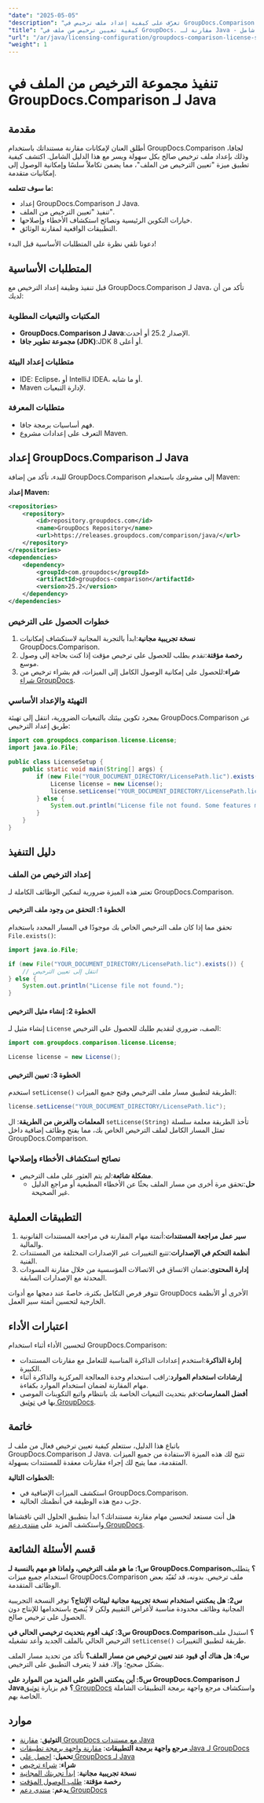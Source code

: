 ```yaml
---
"date": "2025-05-05"
"description": "تعرّف على كيفية إعداد ملف ترخيص في GroupDocs.Comparison لجافا من خلال هذا الدليل المفصل. تعرّف على جميع الميزات وحسّن أداء مقارنة المستندات بكفاءة."
"title": "كيفية تعيين ترخيص من ملف في GroupDocs. مقارنة لـ Java - دليل شامل"
"url": "/ar/java/licensing-configuration/groupdocs-comparison-license-setup-java/"
"weight": 1
---
```


# تنفيذ مجموعة الترخيص من الملف في GroupDocs.Comparison لـ Java

## مقدمة

أطلق العنان لإمكانات مقارنة مستنداتك باستخدام GroupDocs.Comparison لجافا، وذلك بإعداد ملف ترخيص صالح بكل سهولة ويسر مع هذا الدليل الشامل. اكتشف كيفية تطبيق ميزة "تعيين الترخيص من الملف"، مما يضمن تكاملاً سلسًا وإمكانية الوصول إلى إمكانيات متقدمة.

**ما سوف تتعلمه:**
- إعداد GroupDocs.Comparison لـ Java.
- تنفيذ "تعيين الترخيص من الملف". 
- خيارات التكوين الرئيسية ونصائح استكشاف الأخطاء وإصلاحها.
- التطبيقات الواقعية لمقارنة الوثائق.

دعونا نلقي نظرة على المتطلبات الأساسية قبل البدء!

## المتطلبات الأساسية

قبل تنفيذ وظيفة إعداد الترخيص مع GroupDocs.Comparison لـ Java، تأكد من أن لديك:

### المكتبات والتبعيات المطلوبة
- **GroupDocs.Comparison لـ Java**:الإصدار 25.2 أو أحدث.
- **مجموعة تطوير جافا (JDK)**:JDK 8 أو أعلى.

### متطلبات إعداد البيئة
- IDE: Eclipse، أو IntelliJ IDEA، أو ما شابه.
- Maven لإدارة التبعيات.

### متطلبات المعرفة
- فهم أساسيات برمجة جافا.
- التعرف على إعدادات مشروع Maven.

## إعداد GroupDocs.Comparison لـ Java

للبدء، تأكد من إضافة GroupDocs.Comparison إلى مشروعك باستخدام Maven:

**إعداد Maven:**

```xml
<repositories>
    <repository>
        <id>repository.groupdocs.com</id>
        <name>GroupDocs Repository</name>
        <url>https://releases.groupdocs.com/comparison/java/</url>
    </repository>
</repositories>
<dependencies>
    <dependency>
        <groupId>com.groupdocs</groupId>
        <artifactId>groupdocs-comparison</artifactId>
        <version>25.2</version>
    </dependency>
</dependencies>
```

### خطوات الحصول على الترخيص

1. **نسخة تجريبية مجانية**:ابدأ بالتجربة المجانية لاستكشاف إمكانيات GroupDocs.Comparison.
2. **رخصة مؤقتة**:تقدم بطلب للحصول على ترخيص مؤقت إذا كنت بحاجة إلى وصول موسع.
3. **شراء**:للحصول على إمكانية الوصول الكامل إلى الميزات، قم بشراء ترخيص من [شراء GroupDocs](https://purchase.groupdocs.com/buy).

### التهيئة والإعداد الأساسي

بمجرد تكوين بيئتك بالتبعيات الضرورية، انتقل إلى تهيئة GroupDocs.Comparison عن طريق إعداد الترخيص:

```java
import com.groupdocs.comparison.license.License;
import java.io.File;

public class LicenseSetup {
    public static void main(String[] args) {
        if (new File("YOUR_DOCUMENT_DIRECTORY/LicensePath.lic").exists()) {
            License license = new License();
            license.setLicense("YOUR_DOCUMENT_DIRECTORY/LicensePath.lic");
        } else {
            System.out.println("License file not found. Some features may be limited.");
        }
    }
}
```

## دليل التنفيذ

### إعداد الترخيص من الملف

تعتبر هذه الميزة ضرورية لتمكين الوظائف الكاملة لـ GroupDocs.Comparison.

#### الخطوة 1: التحقق من وجود ملف الترخيص
تحقق مما إذا كان ملف الترخيص الخاص بك موجودًا في المسار المحدد باستخدام `File.exists()`:

```java
import java.io.File;

if (new File("YOUR_DOCUMENT_DIRECTORY/LicensePath.lic").exists()) {
    // انتقل إلى تعيين الترخيص
} else {
    System.out.println("License file not found.");
}
```

#### الخطوة 2: إنشاء مثيل الترخيص
إنشاء مثيل لـ `License` الصف، ضروري لتقديم طلبك للحصول على الترخيص:

```java
import com.groupdocs.comparison.license.License;

License license = new License();
```

#### الخطوة 3: تعيين الترخيص
استخدم `setLicense()` الطريقة لتطبيق مسار ملف الترخيص وفتح جميع الميزات:

```java
license.setLicense("YOUR_DOCUMENT_DIRECTORY/LicensePath.lic");
```
**المعلمات والغرض من الطريقة**: ال `setLicense(String)` تأخذ الطريقة معلمة سلسلة تمثل المسار الكامل لملف الترخيص الخاص بك، مما يفتح وظائف إضافية داخل GroupDocs.Comparison.

### نصائح استكشاف الأخطاء وإصلاحها
- **مشكلة شائعة**:لم يتم العثور على ملف الترخيص.
  - **حل**:تحقق مرة أخرى من مسار الملف بحثًا عن الأخطاء المطبعية أو مراجع الدليل غير الصحيحة.

## التطبيقات العملية

1. **سير عمل مراجعة المستندات**:أتمتة مهام المقارنة في مراجعة المستندات القانونية والمالية.
2. **أنظمة التحكم في الإصدارات**:تتبع التغييرات عبر الإصدارات المختلفة من المستندات الفنية.
3. **إدارة المحتوى**:ضمان الاتساق في الاتصالات المؤسسية من خلال مقارنة المسودات المحدثة مع الإصدارات السابقة.

تتوفر فرص التكامل بكثرة، خاصةً عند دمجها مع أدوات GroupDocs الأخرى أو الأنظمة الخارجية لتحسين أتمتة سير العمل.

## اعتبارات الأداء

لتحسين الأداء أثناء استخدام GroupDocs.Comparison:
- **إدارة الذاكرة**:استخدم إعدادات الذاكرة المناسبة للتعامل مع مقارنات المستندات الكبيرة.
- **إرشادات استخدام الموارد**:راقب استخدام وحدة المعالجة المركزية والذاكرة أثناء مهام المقارنة لضمان استخدام الموارد بكفاءة.
- **أفضل الممارسات**:قم بتحديث التبعيات الخاصة بك بانتظام واتبع التكوينات الموصى بها في [توثيق GroupDocs](https://docs.groupdocs.com/comparison/java/).

## خاتمة

باتباع هذا الدليل، ستتعلم كيفية تعيين ترخيص فعال من ملف لـ GroupDocs.Comparison لـ Java. تتيح لك هذه الميزة الاستفادة من جميع الميزات المتقدمة، مما يتيح لك إجراء مقارنات معقدة للمستندات بسهولة.

**الخطوات التالية:**
- استكشف الميزات الإضافية في GroupDocs.Comparison.
- جرّب دمج هذه الوظيفة في أنظمتك الحالية.

هل أنت مستعد لتحسين مهام مقارنة مستنداتك؟ ابدأ بتطبيق الحلول التي ناقشناها واستكشف المزيد على [منتدى دعم GroupDocs](https://forum.groupdocs.com/c/comparison).

## قسم الأسئلة الشائعة

**س1: ما هو ملف الترخيص، ولماذا هو مهم بالنسبة لـ GroupDocs.Comparison؟**
يتطلب استخدام جميع ميزات GroupDocs.Comparison ملف ترخيص. بدونه، قد تُقيّد بعض الوظائف المتقدمة.

**س2: هل يمكنني استخدام نسخة تجريبية مجانية لبيئات الإنتاج؟**
توفر النسخة التجريبية المجانية وظائف محدودة مناسبة لأغراض التقييم ولكن لا يُنصح باستخدامها للإنتاج دون الحصول على ترخيص صالح.

**س3: كيف أقوم بتحديث ترخيصي الحالي في GroupDocs.Comparison؟**
استبدل ملف الترخيص الحالي بالملف الجديد وأعد تشغيله `setLicense()` طريقة لتطبيق التغييرات.

**س4: هل هناك أي قيود عند تعيين ترخيص من مسار الملف؟**
تأكد من تحديد مسار الملف بشكل صحيح؛ وإلا، فقد لا يتعرف التطبيق على الترخيص.

**س5: أين يمكنني العثور على المزيد من الموارد على GroupDocs.Comparison لـ Java؟**
قم بزيارة [توثيق GroupDocs](https://docs.groupdocs.com/comparison/java/) واستكشاف مرجع واجهة برمجة التطبيقات الشاملة الخاصة بهم.

## موارد
- **التوثيق**: [مقارنة GroupDocs مع مستندات Java](https://docs.groupdocs.com/comparison/java/)
- **مرجع واجهة برمجة التطبيقات**: [مقارنة واجهة برمجة تطبيقات Java لـ GroupDocs](https://reference.groupdocs.com/comparison/java/)
- **تحميل**: [احصل على GroupDocs لـ Java](https://releases.groupdocs.com/comparison/java/)
- **شراء**: [شراء ترخيص](https://purchase.groupdocs.com/buy)
- **نسخة تجريبية مجانية**: [ابدأ تجربتك المجانية](https://releases.groupdocs.com/comparison/java/)
- **رخصة مؤقتة**: [طلب الوصول المؤقت](https://purchase.groupdocs.com/temporary-license/)
- **يدعم**: [منتدى دعم GroupDocs](https://forum.groupdocs.com/c/comparison)